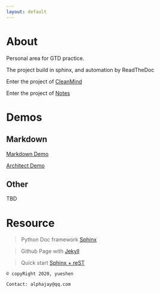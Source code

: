 ```yaml
---
layout: default
---
```




# About

Personal area for GTD practice.

The project build in sphinx, and automation by ReadTheDoc

Enter the project of [CleanMind](http://docs.alphajay.online "Clean Mind")

Enter the project of [Notes](http://notes.alphajay.online "Gitbook Notes")

# Demos
## Markdown

[Markdown Demo](./MDs/README.md)

[Architect Demo](./MDs/Architect.md)

## Other
TBD

# Resource
> Python Doc framework [Sphinx](https://www.sphinx-doc.org/en/master/ "sphinx")

> Github Page with [Jekyll](https://help.github.com/en/github/working-with-github-pages/testing-your-github-pages-site-locally-with-jekyll "Testing your GitHub Pages site locally with Jekyll")

> Quick start [Sphinx + reST](https://www.cnblogs.com/zzqcn/p/5096876.html "Sphinx + reST")


```
© copyRight 2020, yueshen

Contact: alphajay@qq.com

```
